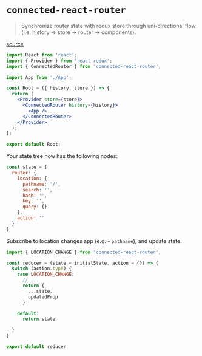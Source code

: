 # `connected-react-router`

> Synchronize router state with redux store through uni-directional flow (i.e. history -> store -> router -> components).

[source](https://github.com/supasate/connected-react-router)

```jsx
import React from 'react';
import { Provider } from 'react-redux';
import { ConnectedRouter } from 'connected-react-router';

import App from './App';

const Root = ({ history, store }) => {
  return (
    <Provider store={store}>
      <ConnectedRouter history={history}>
        <App />
      </ConnectedRouter>
    </Provider>
  );
};

export default Root;
```

Your state tree now has the following nodes:

```js
const state = {
  router: {
    location: {
      pathname: '/',
      search: '',
      hash: '',
      key: '',
      query: {}
    },
    action: ''
  }
}
```

Subscribe to location changes app (e.g. - `pathname`), and update state.

```js
import { LOCATION_CHANGE } from 'connected-react-router';

const reducer = (state = initialState, action = {}) => {
  switch (action.type) {
    case LOCATION_CHANGE:
      // ...
      return {
        ...state,
        updatedProp
      }

    default:
      return state

  }
}

export default reducer
```
